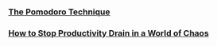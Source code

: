 ### [The Pomodoro Technique](http://pomodorotechnique.com/)

### [How to Stop Productivity Drain in a World of Chaos](http://www.bizjournals.com/bizjournals/how-to/growth-strategies/2016/01/time-management-how-to-stop-productivity-drain.html?page=all)